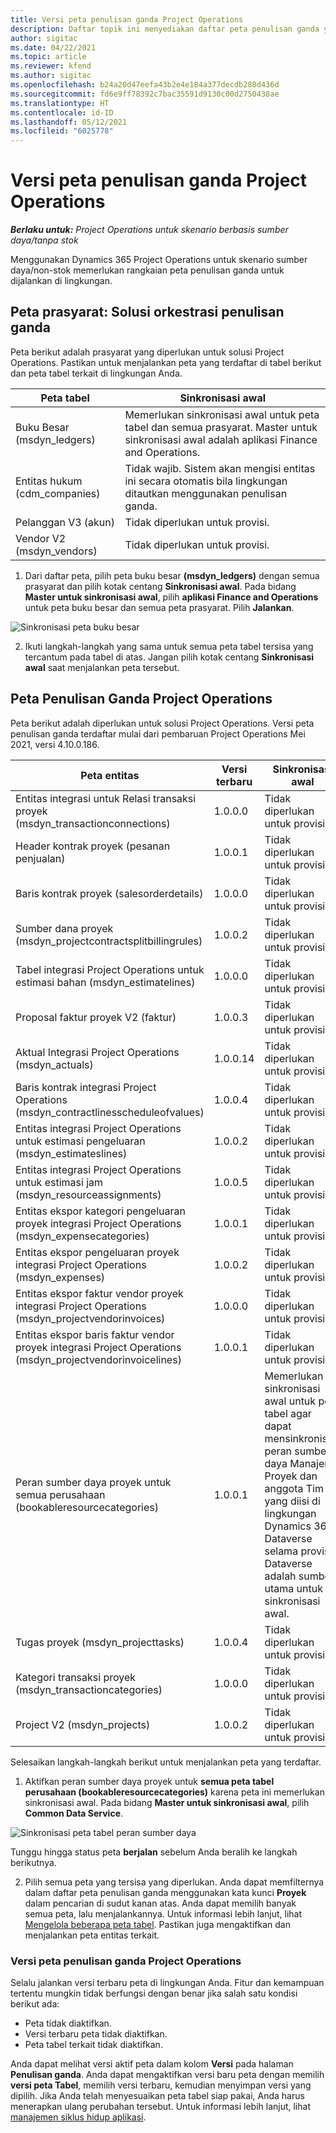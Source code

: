 ```yaml
---
title: Versi peta penulisan ganda Project Operations
description: Daftar topik ini menyediakan daftar peta penulisan ganda yang diperlukan untuk Dynamics 365 Project Operations.
author: sigitac
ms.date: 04/22/2021
ms.topic: article
ms.reviewer: kfend
ms.author: sigitac
ms.openlocfilehash: b24a20d47eefa43b2e4e184a377decdb280d436d
ms.sourcegitcommit: fd6e9ff78392c7bac35591d9130c00d2750438ae
ms.translationtype: HT
ms.contentlocale: id-ID
ms.lasthandoff: 05/12/2021
ms.locfileid: "6025778"
---
```

# <a name="project-operations-dual-write-map-versions"></a>Versi peta penulisan ganda Project Operations

_**Berlaku untuk:** Project Operations untuk skenario berbasis sumber daya/tanpa stok_

Menggunakan Dynamics 365 Project Operations untuk skenario sumber daya/non-stok memerlukan rangkaian peta penulisan ganda untuk dijalankan di lingkungan. 

## <a name="prerequisite-maps-dual-write-orchestration-solution"></a>Peta prasyarat: Solusi orkestrasi penulisan ganda

Peta berikut adalah prasyarat yang diperlukan untuk solusi Project Operations. Pastikan untuk menjalankan peta yang terdaftar di tabel berikut dan peta tabel terkait di lingkungan Anda.

| Peta tabel | Sinkronisasi awal |
| --- | --- |
| Buku Besar (msdyn_ledgers) | Memerlukan sinkronisasi awal untuk peta tabel dan semua prasyarat. Master untuk sinkronisasi awal adalah aplikasi Finance and Operations. |
| Entitas hukum (cdm_companies) | Tidak wajib. Sistem akan mengisi entitas ini secara otomatis bila lingkungan ditautkan menggunakan penulisan ganda. |
| Pelanggan V3 (akun) | Tidak diperlukan untuk provisi. |
| Vendor V2 (msdyn_vendors) | Tidak diperlukan untuk provisi. |

1. Dari daftar peta, pilih peta buku besar **(msdyn\_ledgers)** dengan semua prasyarat dan pilih kotak centang **Sinkronisasi awal**. Pada bidang **Master untuk sinkronisasi awal**, pilih **aplikasi Finance and Operations** untuk peta buku besar dan semua peta prasyarat. Pilih **Jalankan**.

![Sinkronisasi peta buku besar](media/DW6.png)

2. Ikuti langkah-langkah yang sama untuk semua peta tabel tersisa yang tercantum pada tabel di atas. Jangan pilih kotak centang **Sinkronisasi awal** saat menjalankan peta tersebut.

## <a name="project-operations-dual-write-maps"></a>Peta Penulisan Ganda Project Operations

Peta berikut adalah diperlukan untuk solusi Project Operations. Versi peta penulisan ganda terdaftar mulai dari pembaruan Project Operations Mei 2021, versi 4.10.0.186.

| **Peta entitas** | **Versi terbaru** | **Sinkronisasi awal** |
| --- | --- | --- |
| Entitas integrasi untuk Relasi transaksi proyek (msdyn\_transactionconnections) | 1.0.0.0 | Tidak diperlukan untuk provisi. |
| Header kontrak proyek (pesanan penjualan) | 1.0.0.1 | Tidak diperlukan untuk provisi. |
| Baris kontrak proyek (salesorderdetails) | 1.0.0.0 | Tidak diperlukan untuk provisi. |
| Sumber dana proyek (msdyn_projectcontractsplitbillingrules) | 1.0.0.2 | Tidak diperlukan untuk provisi. |
| Tabel integrasi Project Operations untuk estimasi bahan (msdyn\_estimatelines) | 1.0.0.0 | Tidak diperlukan untuk provisi. |
| Proposal faktur proyek V2 (faktur) | 1.0.0.3 | Tidak diperlukan untuk provisi. |
| Aktual Integrasi Project Operations (msdyn_actuals) | 1.0.0.14 | Tidak diperlukan untuk provisi. |
| Baris kontrak integrasi Project Operations (msdyn_contractlinesscheduleofvalues) | 1.0.0.4 | Tidak diperlukan untuk provisi. |
| Entitas integrasi Project Operations untuk estimasi pengeluaran (msdyn_estimateslines) | 1.0.0.2 | Tidak diperlukan untuk provisi. |
| Entitas integrasi Project Operations untuk estimasi jam (msdyn_resourceassignments) | 1.0.0.5 | Tidak diperlukan untuk provisi. |
| Entitas ekspor kategori pengeluaran proyek integrasi Project Operations (msdyn_expensecategories) | 1.0.0.1 | Tidak diperlukan untuk provisi. |
| Entitas ekspor pengeluaran proyek integrasi Project Operations (msdyn_expenses) | 1.0.0.2 | Tidak diperlukan untuk provisi. |
| Entitas ekspor faktur vendor proyek integrasi Project Operations (msdyn_projectvendorinvoices) | 1.0.0.0 | Tidak diperlukan untuk provisi. |
| Entitas ekspor baris faktur vendor proyek integrasi Project Operations (msdyn_projectvendorinvoicelines) | 1.0.0.1 | Tidak diperlukan untuk provisi. |
| Peran sumber daya proyek untuk semua perusahaan (bookableresourcecategories) | 1.0.0.1 | Memerlukan sinkronisasi awal untuk peta tabel agar dapat mensinkronisasi peran sumber daya Manajer Proyek dan anggota Tim yang diisi di lingkungan Dynamics 365 Dataverse selama provisi. Dataverse adalah sumber utama untuk sinkronisasi awal. |
| Tugas proyek (msdyn_projecttasks) | 1.0.0.4 | Tidak diperlukan untuk provisi. |
| Kategori transaksi proyek (msdyn_transactioncategories) | 1.0.0.0 | Tidak diperlukan untuk provisi. |
| Project V2 (msdyn_projects) | 1.0.0.2 | Tidak diperlukan untuk provisi. |

Selesaikan langkah-langkah berikut untuk menjalankan peta yang terdaftar.

1. Aktifkan peran sumber daya proyek untuk **semua peta tabel perusahaan (bookableresourcecategories)** karena peta ini memerlukan sinkronisasi awal. Pada bidang **Master untuk sinkronisasi awal**, pilih **Common Data Service**. 

 ![Sinkronisasi peta tabel peran sumber daya](media/6ResourceInitialSync.jpg)

 Tunggu hingga status peta **berjalan** sebelum Anda beralih ke langkah berikutnya.

2. Pilih semua peta yang tersisa yang diperlukan. Anda dapat memfilternya dalam daftar peta penulisan ganda menggunakan kata kunci **Proyek** dalam pencarian di sudut kanan atas. Anda dapat memilih banyak semua peta, lalu menjalankannya. Untuk informasi lebih lanjut, lihat [Mengelola beberapa peta tabel](/dynamics365/fin-ops-core/dev-itpro/data-entities/dual-write/multiple-entity-maps). Pastikan juga mengaktifkan dan menjalankan peta entitas terkait.

### <a name="project-operations-dual-write-map-versions"></a>Versi peta penulisan ganda Project Operations

Selalu jalankan versi terbaru peta di lingkungan Anda. Fitur dan kemampuan tertentu mungkin tidak berfungsi dengan benar jika salah satu kondisi berikut ada:

- Peta tidak diaktifkan.
- Versi terbaru peta tidak diaktifkan. 
- Peta tabel terkait tidak diaktifkan.

Anda dapat melihat versi aktif peta dalam kolom **Versi** pada halaman **Penulisan ganda**. Anda dapat mengaktifkan versi baru peta dengan memilih **versi peta Tabel**, memilih versi terbaru, kemudian menyimpan versi yang dipilih. Jika Anda telah menyesuaikan peta tabel siap pakai, Anda harus menerapkan ulang perubahan tersebut. Untuk informasi lebih lanjut, lihat [manajemen siklus hidup aplikasi](/dynamics365/fin-ops-core/dev-itpro/data-entities/dual-write/app-lifecycle-management).
